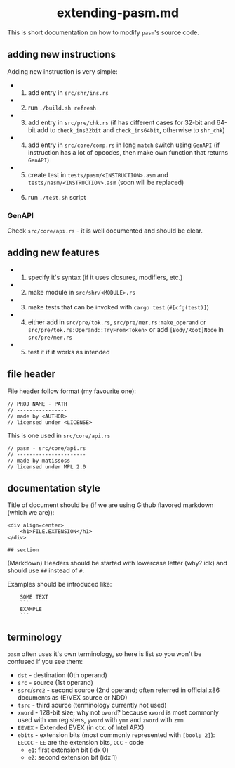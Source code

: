 <div align=center>
    <h1>extending-pasm.md</h1>
</div>

This is short documentation on how to modify `pasm`'s source code.

## adding new instructions

Adding new instruction is very simple:

- 1. add entry in `src/shr/ins.rs`
- 2. run `./build.sh refresh`
- 3. add entry in `src/pre/chk.rs` (if has different cases for 32-bit and 64-bit add to `check_ins32bit` and `check_ins64bit`, otherwise to `shr_chk`)
- 4. add entry in `src/core/comp.rs` in long `match` switch using `GenAPI` (if instruction has a lot of opcodes, then make own function that returns `GenAPI`)
- 5. create test in `tests/pasm/<INSTRUCTION>.asm` and `tests/nasm/<INSTRUCTION>.asm` (soon will be replaced)
- 6. run `./test.sh` script

### GenAPI

Check `src/core/api.rs` - it is well documented and should be clear.

## adding new features

- 1. specify it's syntax (if it uses closures, modifiers, etc.)
- 2. make module in `src/shr/<MODULE>.rs`
- 3. make tests that can be invoked with `cargo test` (`#[cfg(test)]`)
- 4. either add in `src/pre/tok.rs`, `src/pre/mer.rs:make_operand` or `src/pre/tok.rs:Operand::TryFrom<Token>` or add `[Body/Root]Node` in `src/pre/mer.rs`
- 5. test it if it works as intended

## file header

File header follow format (my favourite one):

```
// PROJ_NAME - PATH
// ----------------
// made by <AUTHOR>
// licensed under <LICENSE>
```

This is one used in `src/core/api.rs`

```
// pasm - src/core/api.rs
// ----------------------
// made by matissoss
// licensed under MPL 2.0
```

## documentation style

Title of document should be (if we are using Github flavored markdown (which we are)):

```
<div align=center>
    <h1>FILE.EXTENSION</h1>
</div>

## section
```

(Markdown) Headers should be started with lowercase letter (why? idk) and should use `##` instead of `#`.

Examples should be introduced like:

```
    SOME TEXT
    ```
    EXAMPLE
    ```
```

## terminology

`pasm` often uses it's own terminology, so here is list so you won't be confused if you see them:

- `dst` - destination (0th operand)
- `src` - source (1st operand)
- `ssrc`/`src2` - second source (2nd operand; often referred in official x86 documents as (E)VEX source or NDD)
- `tsrc` - third source (terminology currently not used)
- `xword` - 128-bit size; why not `oword`? because `xword` is most commonly used with `xmm` registers, `yword` with `ymm` and `zword` with `zmm`
- `EEVEX` - Extended EVEX (in ctx. of Intel APX)
- `ebits` - extension bits (most commonly represented with `[bool; 2]`): `EECCC` - `EE` are the extension bits, `CCC` - code
    - `e1`: first extension bit (idx 0)
    - `e2`: second extension bit (idx 1)

